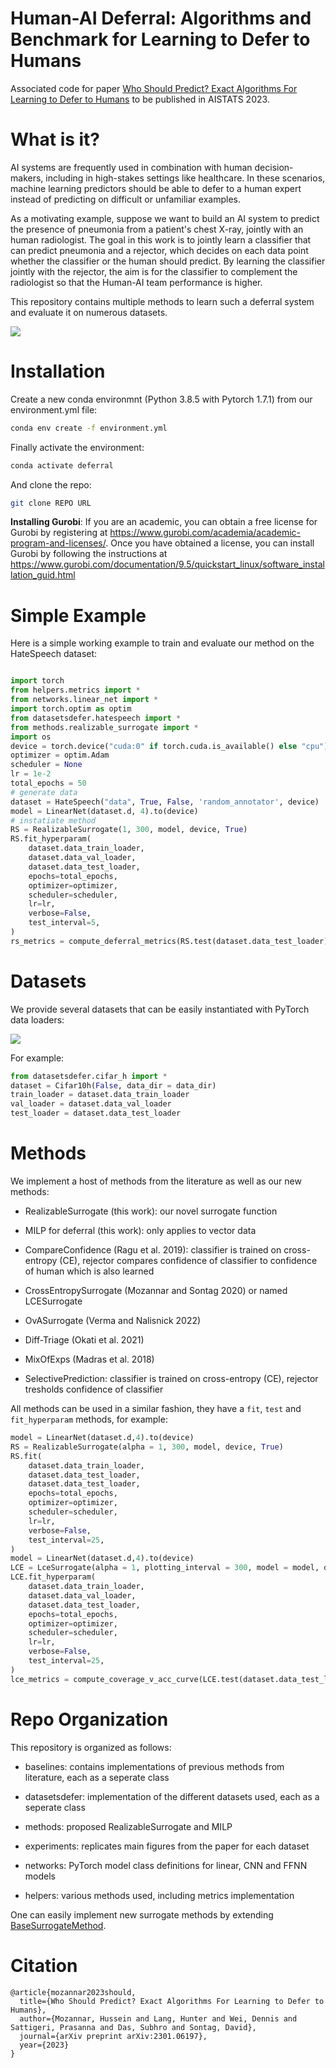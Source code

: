 # Human-AI Deferral: Algorithms and Benchmark for Learning to Defer to Humans
Associated code for paper [Who Should Predict? Exact Algorithms For Learning to Defer to Humans](https://arxiv.org/abs/2301.06197) to be published in AISTATS 2023.


# What is it?


AI systems are frequently used in combination with human decision-makers, including in high-stakes settings like healthcare. 
In these scenarios, machine learning predictors should be able to defer to a human expert instead of predicting on difficult or unfamiliar examples.

As a motivating example, suppose we want to build an AI system 
to predict the presence of pneumonia from a patient's chest X-ray, jointly with an  human radiologist. 
The goal in this work is to jointly learn a classifier that can predict pneumonia and a rejector, which decides
on each data point whether the classifier or the
human should predict. 
By learning the classifier jointly with the rejector, the aim is for the classifier to complement the radiologist so that the Human-AI team performance is higher. 

This repository contains multiple methods to learn such a deferral system and evaluate it on numerous datasets.

![](defer_diagram.PNG)


# Installation

Create a new conda environmnt (Python 3.8.5 with Pytorch 1.7.1) from our environment.yml file:
```bash
conda env create -f environment.yml
```

Finally activate the environment:
```bash
conda activate deferral
```

And clone the repo:
```bash
git clone REPO URL
```

**Installing Gurobi**: If you are an academic, you can obtain a free license for Gurobi by registering at https://www.gurobi.com/academia/academic-program-and-licenses/. Once you have obtained a license, you can install Gurobi by following the instructions at https://www.gurobi.com/documentation/9.5/quickstart_linux/software_installation_guid.html


# Simple Example

Here is a simple working example to train and evaluate our method on the HateSpeech dataset:

```python

import torch
from helpers.metrics import *
from networks.linear_net import *
import torch.optim as optim
from datasetsdefer.hatespeech import *
from methods.realizable_surrogate import *
import os
device = torch.device("cuda:0" if torch.cuda.is_available() else "cpu")
optimizer = optim.Adam
scheduler = None
lr = 1e-2
total_epochs = 50 
# generate data
dataset = HateSpeech("data", True, False, 'random_annotator', device)
model = LinearNet(dataset.d, 4).to(device)
# instatiate method
RS = RealizableSurrogate(1, 300, model, device, True)
RS.fit_hyperparam(
    dataset.data_train_loader,
    dataset.data_val_loader,
    dataset.data_test_loader,
    epochs=total_epochs,
    optimizer=optimizer,
    scheduler=scheduler,
    lr=lr,
    verbose=False,
    test_interval=5,
)
rs_metrics = compute_deferral_metrics(RS.test(dataset.data_test_loader))
```


# Datasets
We provide several datasets that can be easily instantiated with PyTorch data loaders:

![](datasets.PNG)


For example:
```python
from datasetsdefer.cifar_h import *
dataset = Cifar10h(False, data_dir = data_dir)
train_loader = dataset.data_train_loader
val_loader = dataset.data_val_loader
test_loader = dataset.data_test_loader
```

# Methods
We implement a host of methods from the literature as well as our new methods:

- RealizableSurrogate (this work): our novel surrogate function

- MILP for deferral (this work): only applies to vector data

- CompareConfidence (Ragu et al. 2019): classifier is trained on cross-entropy (CE), rejector compares confidence of classifier to confidence of human which is also learned

- CrossEntropySurrogate (Mozannar and Sontag 2020) or named LCESurrogate

- OvASurrogate (Verma and Nalisnick 2022)

- Diff-Triage (Okati et al. 2021)

- MixOfExps (Madras et al. 2018)

- SelectivePrediction: classifier is trained on cross-entropy (CE), rejector tresholds confidence of classifier


All methods can be used in a similar fashion, they have a `fit`, `test` and `fit_hyperparam` methods, for example:

```python
model = LinearNet(dataset.d,4).to(device)
RS = RealizableSurrogate(alpha = 1, 300, model, device, True)
RS.fit(
    dataset.data_train_loader,
    dataset.data_test_loader,
    dataset.data_test_loader,
    epochs=total_epochs,
    optimizer=optimizer,
    scheduler=scheduler,
    lr=lr,
    verbose=False,
    test_interval=25,
)
model = LinearNet(dataset.d,4).to(device)
LCE = LceSurrogate(alpha = 1, plotting_interval = 300, model = model, device = device)
LCE.fit_hyperparam(
    dataset.data_train_loader,
    dataset.data_val_loader,
    dataset.data_test_loader,
    epochs=total_epochs,
    optimizer=optimizer,
    scheduler=scheduler,
    lr=lr,
    verbose=False,
    test_interval=25,
)
lce_metrics = compute_coverage_v_acc_curve(LCE.test(dataset.data_test_loader))
```

# Repo Organization

This repository is organized as follows:

- baselines: contains implementations of previous methods from literature, each as a seperate class

- datasetsdefer: implementation of the different datasets used, each as a seperate class

- methods: proposed RealizableSurrogate and MILP 

- experiments: replicates main figures from the paper for each dataset

- networks: PyTorch model class definitions for linear, CNN and FFNN models

- helpers: various methods used, including metrics implementation

One can easily implement new surrogate methods by extending [BaseSurrogateMethod](baselines/basemethod.py). 

# Citation

```
@article{mozannar2023should,
  title={Who Should Predict? Exact Algorithms For Learning to Defer to Humans},
  author={Mozannar, Hussein and Lang, Hunter and Wei, Dennis and Sattigeri, Prasanna and Das, Subhro and Sontag, David},
  journal={arXiv preprint arXiv:2301.06197},
  year={2023}
}
```

